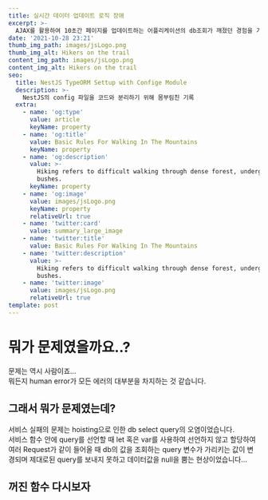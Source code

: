 ```yaml
---
title: 실시간 데이터 업데이트 로직 장애
excerpt: >-
  AJAX를 활용하여 10초간 페이지를 업데이트하는 어플리케이션의 db조회가 깨졌던 경험을 기록합니다.
date: '2021-10-28 23:21'
thumb_img_path: images/jsLogo.png
thumb_img_alt: Hikers on the trail
content_img_path: images/jsLogo.png
content_img_alt: Hikers on the trail
seo:
  title: NestJS TypeORM Settup with Confige Module
  description: >-
    NestJS의 config 파일을 코드와 분리하기 위해 몸부림친 기록
  extra:
    - name: 'og:type'
      value: article
      keyName: property
    - name: 'og:title'
      value: Basic Rules For Walking In The Mountains
      keyName: property
    - name: 'og:description'
      value: >-
        Hiking refers to difficult walking through dense forest, undergrowth, or
        bushes.
      keyName: property
    - name: 'og:image'
      value: images/jsLogo.png
      keyName: property
      relativeUrl: true
    - name: 'twitter:card'
      value: summary_large_image
    - name: 'twitter:title'
      value: Basic Rules For Walking In The Mountains
    - name: 'twitter:description'
      value: >-
        Hiking refers to difficult walking through dense forest, undergrowth, or
        bushes.
    - name: 'twitter:image'
      value: images/jsLogo.png
      relativeUrl: true
template: post
---
```


# 뭐가 문제였을까요..?  

문제는 역시 사람이죠...   
뭐든지 human error가 모든 에러의 대부분을 차지하는 것 같습니다.


## 그래서 뭐가 문제였는데?
서비스 실패의 문제는 hoisting으로 인한 db select query의 오염이었습니다.  
서비스 함수 안에 query를 선언할 때 let 혹은 var를 사용하여 선언하지 않고 할당하여
여러 Request가 같이 들어올 때 db의 값을 조회하는 query 변수가 가리키는 값이 변경되며
제대로된 query를 보내지 못하고 데이터값을 null을 뿜는 현상이었습니다...

## 꺼진 함수 다시보자